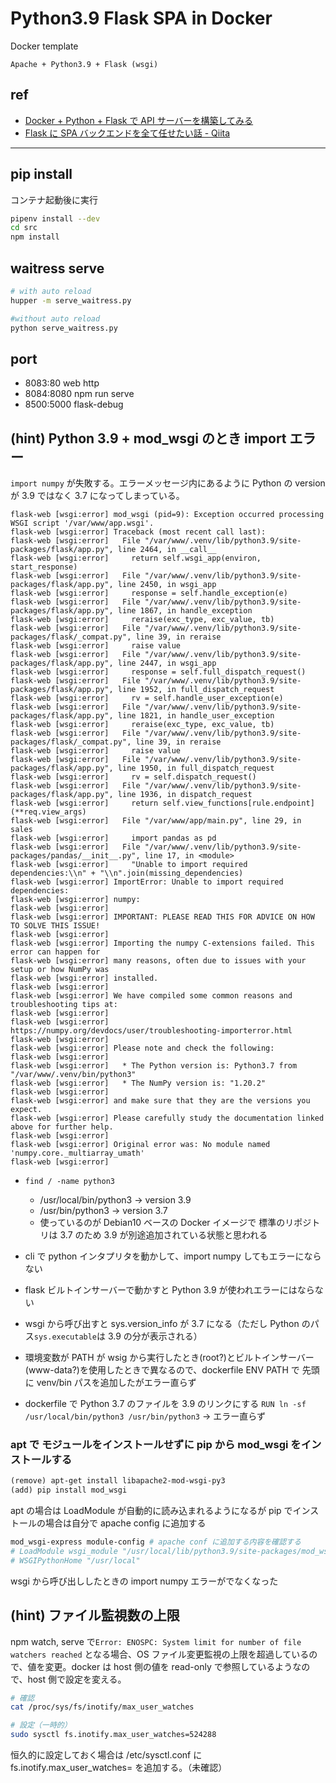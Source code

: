 # Python3.9 Flask SPA in Docker

Docker template

`Apache + Python3.9 + Flask (wsgi)`

## ref

- [Docker + Python + Flask で API サーバーを構築してみる](http://unalus.com/wp/2019/11/22/docker-python-flask%E3%81%A7api%E3%82%B5%E3%83%BC%E3%83%90%E3%83%BC%E3%82%92%E6%A7%8B%E7%AF%89%E3%81%97%E3%81%A6%E3%81%BF%E3%82%8B/)
- [Flask に SPA バックエンドを全て任せたい話 - Qiita](https://qiita.com/ytkj/items/ab67a1cee3cbfc42254d)

---

## pip install

コンテナ起動後に実行

```bash
pipenv install --dev
cd src
npm install
```

## waitress serve

```bash
# with auto reload
hupper -m serve_waitress.py

#without auto reload
python serve_waitress.py
```

## port

- 8083:80   web http
- 8084:8080 npm run serve
- 8500:5000 flask-debug

## (hint) Python 3.9 + mod_wsgi のとき import エラー

`import numpy` が失敗する。エラーメッセージ内にあるように Python の version が 3.9 ではなく 3.7 になってしまっている。

```docker:logs
flask-web [wsgi:error] mod_wsgi (pid=9): Exception occurred processing WSGI script '/var/www/app.wsgi'.
flask-web [wsgi:error] Traceback (most recent call last):
flask-web [wsgi:error]   File "/var/www/.venv/lib/python3.9/site-packages/flask/app.py", line 2464, in __call__
flask-web [wsgi:error]     return self.wsgi_app(environ, start_response)
flask-web [wsgi:error]   File "/var/www/.venv/lib/python3.9/site-packages/flask/app.py", line 2450, in wsgi_app
flask-web [wsgi:error]     response = self.handle_exception(e)
flask-web [wsgi:error]   File "/var/www/.venv/lib/python3.9/site-packages/flask/app.py", line 1867, in handle_exception
flask-web [wsgi:error]     reraise(exc_type, exc_value, tb)
flask-web [wsgi:error]   File "/var/www/.venv/lib/python3.9/site-packages/flask/_compat.py", line 39, in reraise
flask-web [wsgi:error]     raise value
flask-web [wsgi:error]   File "/var/www/.venv/lib/python3.9/site-packages/flask/app.py", line 2447, in wsgi_app
flask-web [wsgi:error]     response = self.full_dispatch_request()
flask-web [wsgi:error]   File "/var/www/.venv/lib/python3.9/site-packages/flask/app.py", line 1952, in full_dispatch_request
flask-web [wsgi:error]     rv = self.handle_user_exception(e)
flask-web [wsgi:error]   File "/var/www/.venv/lib/python3.9/site-packages/flask/app.py", line 1821, in handle_user_exception
flask-web [wsgi:error]     reraise(exc_type, exc_value, tb)
flask-web [wsgi:error]   File "/var/www/.venv/lib/python3.9/site-packages/flask/_compat.py", line 39, in reraise
flask-web [wsgi:error]     raise value
flask-web [wsgi:error]   File "/var/www/.venv/lib/python3.9/site-packages/flask/app.py", line 1950, in full_dispatch_request
flask-web [wsgi:error]     rv = self.dispatch_request()
flask-web [wsgi:error]   File "/var/www/.venv/lib/python3.9/site-packages/flask/app.py", line 1936, in dispatch_request
flask-web [wsgi:error]     return self.view_functions[rule.endpoint](**req.view_args)
flask-web [wsgi:error]   File "/var/www/app/main.py", line 29, in sales
flask-web [wsgi:error]     import pandas as pd
flask-web [wsgi:error]   File "/var/www/.venv/lib/python3.9/site-packages/pandas/__init__.py", line 17, in <module>
flask-web [wsgi:error]     "Unable to import required dependencies:\\n" + "\\n".join(missing_dependencies)
flask-web [wsgi:error] ImportError: Unable to import required dependencies:
flask-web [wsgi:error] numpy:
flask-web [wsgi:error]
flask-web [wsgi:error] IMPORTANT: PLEASE READ THIS FOR ADVICE ON HOW TO SOLVE THIS ISSUE!
flask-web [wsgi:error]
flask-web [wsgi:error] Importing the numpy C-extensions failed. This error can happen for
flask-web [wsgi:error] many reasons, often due to issues with your setup or how NumPy was
flask-web [wsgi:error] installed.
flask-web [wsgi:error]
flask-web [wsgi:error] We have compiled some common reasons and troubleshooting tips at:
flask-web [wsgi:error]
flask-web [wsgi:error]     https://numpy.org/devdocs/user/troubleshooting-importerror.html
flask-web [wsgi:error]
flask-web [wsgi:error] Please note and check the following:
flask-web [wsgi:error]
flask-web [wsgi:error]   * The Python version is: Python3.7 from "/var/www/.venv/bin/python3"
flask-web [wsgi:error]   * The NumPy version is: "1.20.2"
flask-web [wsgi:error]
flask-web [wsgi:error] and make sure that they are the versions you expect.
flask-web [wsgi:error] Please carefully study the documentation linked above for further help.
flask-web [wsgi:error]
flask-web [wsgi:error] Original error was: No module named 'numpy.core._multiarray_umath'
flask-web [wsgi:error]
```

- `find / -name python3`

  - /usr/local/bin/python3 -> version 3.9
  - /usr/bin/python3 -> version 3.7
  - 使っているのが Debian10 ベースの Docker イメージで 標準のリポジトリは 3.7 のため 3.9 が別途追加されている状態と思われる

- cli で python インタプリタを動かして、import numpy してもエラーにならない
- flask ビルトインサーバーで動かすと Python 3.9 が使われエラーにはならない
- wsgi から呼び出すと sys.version_info が 3.7 になる（ただし Python のパス`sys.executable`は 3.9 の分が表示される）
- 環境変数が PATH が wsig から実行したとき(root?)とビルトインサーバー(www-data?)を使用したときで異なるので、dockerfile ENV PATH で 先頭に venv/bin パスを追加したがエラー直らず
- dockerfile で Python 3.7 のファイルを 3.9 のリンクにする `RUN ln -sf /usr/local/bin/python3 /usr/bin/python3` -> エラー直らず

### apt で モジュールをインストールせずに pip から mod_wsgi をインストールする

```dockerfile
(remove) apt-get install libapache2-mod-wsgi-py3
(add) pip install mod_wsgi
```

apt の場合は LoadModule が自動的に読み込まれるようになるが pip でインストールの場合は自分で apache config に追加する

```bash
mod_wsgi-express module-config # apache conf に追加する内容を確認する
# LoadModule wsgi_module "/usr/local/lib/python3.9/site-packages/mod_wsgi/server/mod_wsgi-py39.cpython-39-x86_64-linux-gnu.so"
# WSGIPythonHome "/usr/local"
```

wsgi から呼び出ししたときの import numpy エラーがでなくなった

## (hint) ファイル監視数の上限

npm watch, serve で`Error: ENOSPC: System limit for number of file watchers reached` となる場合、OS ファイル変更監視の上限を超過しているので、値を変更。docker は host 側の値を read-only で参照しているようなので、host 側で設定を変える。

```bash
# 確認
cat /proc/sys/fs/inotify/max_user_watches

# 設定（一時的）
sudo sysctl fs.inotify.max_user_watches=524288
```

恒久的に設定しておく場合は
/etc/sysctl.conf に fs.inotify.max_user_watches=
を追加する。（未確認）
